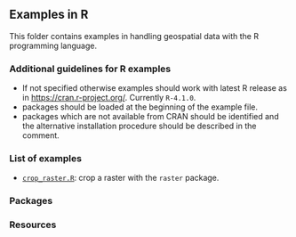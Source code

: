 ## Examples in R 

This folder contains examples in handling geospatial data with the 
R programming language. 

### Additional guidelines for R examples  

- If not specified otherwise examples should work with latest R release 
  as in <https://cran.r-project.org/>. Currently `R-4.1.0`. 
- packages should be loaded at the beginning of the example file. 
- packages which are not available from CRAN should be identified and 
  the alternative installation procedure should be described in the comment.   

### List of examples

- [`crop_raster.R`](crop_raster.R): crop a raster with the `raster` package. 

### Packages 

### Resources 
